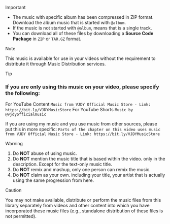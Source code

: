 > [!IMPORTANT]
> - The music with specific album has been compressed in ZIP format. Download the album music that is started with `@album`.
> - If the music is not started with `@album`, means that is a single track.
> - You can download all of these files by downloading a **Source Code Package** in `ZIP` or `TAR.GZ` format. 

> [!NOTE]
> This music is available for use in your videos without the requirement to distribute it through Music Distribution services.

> [!TIP]
> ### If you are only using this music on your video, please specify the following:
> For YouTube Content `Music from VJDY Official Music Store - Link: https://bit.ly/VJDYMusicStore`
> For YouTube Shorts `Music by @vjdyofficialmusic`
> 
> If you are using my music and you use music from other sources, please put this in more specific:
> `Parts of the chapter on this video uses music from VJDY Official Music Store - Link: https://bit.ly/VJDYMusicStore`

> [!WARNING]
> 1. Do **NOT** abuse of using music.
> 2. Do **NOT** mention the music title that is based within the video. only in the description. Except for the text-only music title.
> 3. Do **NOT** remix and mashup, only one person can remix the music.
> 4. Do **NOT** claim as your own. including your title, your artist that is actually using the same progression from here.

> [!CAUTION]
> You may not make available, distribute or perform the music files from this library separately from videos and other content into which you have incorporated these music files (e.g., standalone distribution of these files is not permitted).
